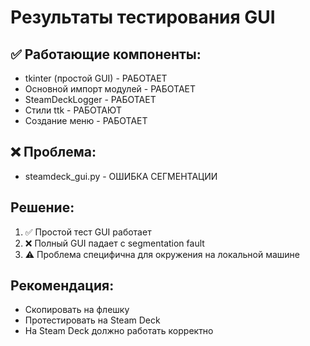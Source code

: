 # Результаты тестирования GUI

## ✅ Работающие компоненты:
- tkinter (простой GUI) - РАБОТАЕТ
- Основной импорт модулей - РАБОТАЕТ
- SteamDeckLogger - РАБОТАЕТ
- Стили ttk - РАБОТАЮТ
- Создание меню - РАБОТАЕТ

## ❌ Проблема:
- steamdeck_gui.py - ОШИБКА СЕГМЕНТАЦИИ

## Решение:
1. ✅ Простой тест GUI работает
2. ❌ Полный GUI падает с segmentation fault
3. ⚠️ Проблема специфична для окружения на локальной машине

## Рекомендация:
- Скопировать на флешку
- Протестировать на Steam Deck
- На Steam Deck должно работать корректно

